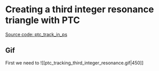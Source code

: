 # Creating a third integer resonance triangle with PTC

[Source code: ptc_track_in_ps](https://gitlab.cern.ch/eljohnso/acc-models-tls-eliott-fork/-/blob/EliottBranch/ps_extraction/east-fast-extraction/ptc_track_in_ps.ipynb)

## Gif

First we need to 
![[ptc_tracking_third_integer_resonance.gif|450]]
